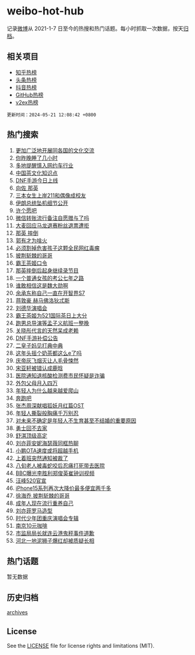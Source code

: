 # weibo-hot-hub

记录[微博](https://www.weibo.com)从 2021-1-7 日至今的热搜和热门话题。每小时抓取一次数据，按天[归档](archives)。

## 相关项目

- [知乎热榜](https://github.com/lonnyzhang423/zhihu-hot-hub)
- [头条热榜](https://github.com/lonnyzhang423/toutiao-hot-hub)
- [抖音热榜](https://github.com/lonnyzhang423/douyin-hot-hub)
- [GitHub热榜](https://github.com/lonnyzhang423/github-hot-hub)
- [v2ex热榜](https://github.com/lonnyzhang423/v2ex-hot-hub)


`更新时间：2024-05-21 12:08:42 +0800`

## 热门搜索

1. [更加广泛地开展同各国的文化交流](https://m.weibo.cn/search?containerid=100103type%3D1%26t%3D10%26q%3D%23%E6%9B%B4%E5%8A%A0%E5%B9%BF%E6%B3%9B%E5%9C%B0%E5%BC%80%E5%B1%95%E5%90%8C%E5%90%84%E5%9B%BD%E7%9A%84%E6%96%87%E5%8C%96%E4%BA%A4%E6%B5%81%23&stream_entry_id=51&isnewpage=1&extparam=seat%3D1%26dgr%3D0%26filter_type%3Drealtimehot%26stream_entry_id%3D51%26c_type%3D51%26pos%3D0%26cate%3D10103%26q%3D%2523%25E6%259B%25B4%25E5%258A%25A0%25E5%25B9%25BF%25E6%25B3%259B%25E5%259C%25B0%25E5%25BC%2580%25E5%25B1%2595%25E5%2590%258C%25E5%2590%2584%25E5%259B%25BD%25E7%259A%2584%25E6%2596%2587%25E5%258C%2596%25E4%25BA%25A4%25E6%25B5%2581%2523%26display_time%3D1716264521%26pre_seqid%3D171626452109502204213)
1. [你昨晚睡了几小时](https://m.weibo.cn/search?containerid=100103type%3D1%26t%3D10%26q%3D%23%E4%BD%A0%E6%98%A8%E6%99%9A%E7%9D%A1%E4%BA%86%E5%87%A0%E5%B0%8F%E6%97%B6%23&stream_entry_id=31&isnewpage=1&extparam=seat%3D1%26dgr%3D0%26realpos%3D1%26flag%3D2%26band_rank%3D1%26stream_entry_id%3D31%26filter_type%3Drealtimehot%26lcate%3D5001%26c_type%3D31%26cate%3D5001%26pos%3D0%26q%3D%2523%25E4%25BD%25A0%25E6%2598%25A8%25E6%2599%259A%25E7%259D%25A1%25E4%25BA%2586%25E5%2587%25A0%25E5%25B0%258F%25E6%2597%25B6%2523%26display_time%3D1716264521%26pre_seqid%3D171626452109502204213)
1. [多地提醒慎入网约车行业](https://m.weibo.cn/search?containerid=100103type%3D1%26t%3D10%26q%3D%23%E5%A4%9A%E5%9C%B0%E6%8F%90%E9%86%92%E6%85%8E%E5%85%A5%E7%BD%91%E7%BA%A6%E8%BD%A6%E8%A1%8C%E4%B8%9A%23&stream_entry_id=31&isnewpage=1&extparam=seat%3D1%26dgr%3D0%26realpos%3D2%26flag%3D1%26band_rank%3D2%26stream_entry_id%3D31%26filter_type%3Drealtimehot%26lcate%3D5001%26c_type%3D31%26cate%3D5001%26pos%3D1%26q%3D%2523%25E5%25A4%259A%25E5%259C%25B0%25E6%258F%2590%25E9%2586%2592%25E6%2585%258E%25E5%2585%25A5%25E7%25BD%2591%25E7%25BA%25A6%25E8%25BD%25A6%25E8%25A1%258C%25E4%25B8%259A%2523%26display_time%3D1716264521%26pre_seqid%3D171626452109502204213)
1. [中国茶文化知识点](https://m.weibo.cn/search?containerid=100103type%3D1%26t%3D10%26q%3D%23%E4%B8%AD%E5%9B%BD%E8%8C%B6%E6%96%87%E5%8C%96%E7%9F%A5%E8%AF%86%E7%82%B9%23&stream_entry_id=31&isnewpage=1&extparam=seat%3D1%26dgr%3D0%26realpos%3D3%26flag%3D1%26band_rank%3D3%26stream_entry_id%3D31%26filter_type%3Drealtimehot%26lcate%3D5001%26c_type%3D31%26cate%3D5001%26pos%3D2%26q%3D%2523%25E4%25B8%25AD%25E5%259B%25BD%25E8%258C%25B6%25E6%2596%2587%25E5%258C%2596%25E7%259F%25A5%25E8%25AF%2586%25E7%2582%25B9%2523%26display_time%3D1716264521%26pre_seqid%3D171626452109502204213)
1. [DNF手游今日上线](https://m.weibo.cn/search?containerid=100103type%3D1%26t%3D10%26q%3D%23DNF%E6%89%8B%E6%B8%B8%E4%BB%8A%E6%97%A5%E4%B8%8A%E7%BA%BF%23&stream_entry_id=31&isnewpage=1&extparam=seat%3D1%26dgr%3D0%26adid%3D237137%26band_rank%3D4%26stream_entry_id%3D31%26is_ad_pos%3D1%26filter_type%3Drealtimehot%26lcate%3D5001%26c_type%3D31%26topic_ad%3D1%26cate%3D5001%26pos%3D3%26q%3D%2523DNF%25E6%2589%258B%25E6%25B8%25B8%25E4%25BB%258A%25E6%2597%25A5%25E4%25B8%258A%25E7%25BA%25BF%2523%26display_time%3D1716264521%26pre_seqid%3D171626452109502204213)
1. [向佐 那英](https://m.weibo.cn/search?containerid=100103type%3D1%26t%3D10%26q%3D%E5%90%91%E4%BD%90+%E9%82%A3%E8%8B%B1&stream_entry_id=31&isnewpage=1&extparam=seat%3D1%26dgr%3D0%26realpos%3D4%26flag%3D1%26band_rank%3D4%26stream_entry_id%3D31%26filter_type%3Drealtimehot%26lcate%3D5001%26c_type%3D31%26cate%3D5001%26pos%3D4%26q%3D%25E5%2590%2591%25E4%25BD%2590%2520%25E9%2582%25A3%25E8%258B%25B1%26display_time%3D1716264521%26pre_seqid%3D171626452109502204213)
1. [三本女生上岸211和偶像成校友](https://m.weibo.cn/search?containerid=100103type%3D1%26t%3D10%26q%3D%23%E4%B8%89%E6%9C%AC%E5%A5%B3%E7%94%9F%E4%B8%8A%E5%B2%B8211%E5%92%8C%E5%81%B6%E5%83%8F%E6%88%90%E6%A0%A1%E5%8F%8B%23&stream_entry_id=31&isnewpage=1&extparam=seat%3D1%26dgr%3D0%26realpos%3D5%26flag%3D1%26band_rank%3D5%26stream_entry_id%3D31%26filter_type%3Drealtimehot%26lcate%3D5001%26c_type%3D31%26cate%3D5001%26pos%3D5%26q%3D%2523%25E4%25B8%2589%25E6%259C%25AC%25E5%25A5%25B3%25E7%2594%259F%25E4%25B8%258A%25E5%25B2%25B8211%25E5%2592%258C%25E5%2581%25B6%25E5%2583%258F%25E6%2588%2590%25E6%25A0%25A1%25E5%258F%258B%2523%26display_time%3D1716264521%26pre_seqid%3D171626452109502204213)
1. [伊朗总统坠机细节公开](https://m.weibo.cn/search?containerid=100103type%3D1%26t%3D10%26q%3D%23%E4%BC%8A%E6%9C%97%E6%80%BB%E7%BB%9F%E5%9D%A0%E6%9C%BA%E7%BB%86%E8%8A%82%E5%85%AC%E5%BC%80%23&stream_entry_id=31&isnewpage=1&extparam=seat%3D1%26dgr%3D0%26realpos%3D6%26flag%3D1%26band_rank%3D6%26stream_entry_id%3D31%26filter_type%3Drealtimehot%26lcate%3D5001%26c_type%3D31%26cate%3D5001%26pos%3D6%26q%3D%2523%25E4%25BC%258A%25E6%259C%2597%25E6%2580%25BB%25E7%25BB%259F%25E5%259D%25A0%25E6%259C%25BA%25E7%25BB%2586%25E8%258A%2582%25E5%2585%25AC%25E5%25BC%2580%2523%26display_time%3D1716264521%26pre_seqid%3D171626452109502204213)
1. [许个愿吧](https://m.weibo.cn/search?containerid=100103type%3D1%26t%3D10%26q%3D%23%E8%AE%B8%E4%B8%AA%E6%84%BF%E5%90%A7%23&stream_entry_id=31&isnewpage=1&extparam=seat%3D1%26dgr%3D0%26adid%3D236545%26band_rank%3D7%26stream_entry_id%3D31%26is_ad_pos%3D1%26filter_type%3Drealtimehot%26lcate%3D5001%26c_type%3D31%26cate%3D5001%26pos%3D7%26q%3D%2523%25E8%25AE%25B8%25E4%25B8%25AA%25E6%2584%25BF%25E5%2590%25A7%2523%26display_time%3D1716264521%26pre_seqid%3D171626452109502204213)
1. [微信转账流行备注自愿赠与了吗](https://m.weibo.cn/search?containerid=100103type%3D1%26t%3D10%26q%3D%23%E5%BE%AE%E4%BF%A1%E8%BD%AC%E8%B4%A6%E6%B5%81%E8%A1%8C%E5%A4%87%E6%B3%A8%E8%87%AA%E6%84%BF%E8%B5%A0%E4%B8%8E%E4%BA%86%E5%90%97%23&stream_entry_id=31&isnewpage=1&extparam=seat%3D1%26dgr%3D0%26realpos%3D7%26flag%3D0%26band_rank%3D7%26stream_entry_id%3D31%26filter_type%3Drealtimehot%26lcate%3D5001%26c_type%3D31%26cate%3D5001%26pos%3D8%26q%3D%2523%25E5%25BE%25AE%25E4%25BF%25A1%25E8%25BD%25AC%25E8%25B4%25A6%25E6%25B5%2581%25E8%25A1%258C%25E5%25A4%2587%25E6%25B3%25A8%25E8%2587%25AA%25E6%2584%25BF%25E8%25B5%25A0%25E4%25B8%258E%25E4%25BA%2586%25E5%2590%2597%2523%26display_time%3D1716264521%26pre_seqid%3D171626452109502204213)
1. [大麦回应马龙退赛粉丝退票遭拒](https://m.weibo.cn/search?containerid=100103type%3D1%26t%3D10%26q%3D%23%E5%A4%A7%E9%BA%A6%E5%9B%9E%E5%BA%94%E9%A9%AC%E9%BE%99%E9%80%80%E8%B5%9B%E7%B2%89%E4%B8%9D%E9%80%80%E7%A5%A8%E9%81%AD%E6%8B%92%23&stream_entry_id=31&isnewpage=1&extparam=seat%3D1%26dgr%3D0%26realpos%3D8%26flag%3D1%26band_rank%3D8%26stream_entry_id%3D31%26filter_type%3Drealtimehot%26lcate%3D5001%26c_type%3D31%26cate%3D5001%26pos%3D9%26q%3D%2523%25E5%25A4%25A7%25E9%25BA%25A6%25E5%259B%259E%25E5%25BA%2594%25E9%25A9%25AC%25E9%25BE%2599%25E9%2580%2580%25E8%25B5%259B%25E7%25B2%2589%25E4%25B8%259D%25E9%2580%2580%25E7%25A5%25A8%25E9%2581%25AD%25E6%258B%2592%2523%26display_time%3D1716264521%26pre_seqid%3D171626452109502204213)
1. [那英 摔倒](https://m.weibo.cn/search?containerid=100103type%3D1%26t%3D10%26q%3D%E9%82%A3%E8%8B%B1+%E6%91%94%E5%80%92&stream_entry_id=31&isnewpage=1&extparam=seat%3D1%26dgr%3D0%26realpos%3D9%26flag%3D2%26band_rank%3D9%26stream_entry_id%3D31%26filter_type%3Drealtimehot%26lcate%3D5001%26c_type%3D31%26cate%3D5001%26pos%3D10%26q%3D%25E9%2582%25A3%25E8%258B%25B1%2520%25E6%2591%2594%25E5%2580%2592%26display_time%3D1716264521%26pre_seqid%3D171626452109502204213)
1. [郭有才为啥火](https://m.weibo.cn/search?containerid=100103type%3D1%26t%3D10%26q%3D%E9%83%AD%E6%9C%89%E6%89%8D%E4%B8%BA%E5%95%A5%E7%81%AB&stream_entry_id=31&isnewpage=1&extparam=seat%3D1%26dgr%3D0%26realpos%3D10%26flag%3D0%26band_rank%3D10%26stream_entry_id%3D31%26filter_type%3Drealtimehot%26lcate%3D5001%26c_type%3D31%26cate%3D5001%26pos%3D11%26q%3D%25E9%2583%25AD%25E6%259C%2589%25E6%2589%258D%25E4%25B8%25BA%25E5%2595%25A5%25E7%2581%25AB%26display_time%3D1716264521%26pre_seqid%3D171626452109502204213)
1. [必须割掉危害孩子这颗全民网红毒瘤](https://m.weibo.cn/search?containerid=100103type%3D1%26t%3D10%26q%3D%23%E5%BF%85%E9%A1%BB%E5%89%B2%E6%8E%89%E5%8D%B1%E5%AE%B3%E5%AD%A9%E5%AD%90%E8%BF%99%E9%A2%97%E5%85%A8%E6%B0%91%E7%BD%91%E7%BA%A2%E6%AF%92%E7%98%A4%23&stream_entry_id=31&isnewpage=1&extparam=seat%3D1%26dgr%3D0%26realpos%3D11%26flag%3D2%26band_rank%3D11%26stream_entry_id%3D31%26filter_type%3Drealtimehot%26lcate%3D5001%26c_type%3D31%26cate%3D5001%26pos%3D12%26q%3D%2523%25E5%25BF%2585%25E9%25A1%25BB%25E5%2589%25B2%25E6%258E%2589%25E5%258D%25B1%25E5%25AE%25B3%25E5%25AD%25A9%25E5%25AD%2590%25E8%25BF%2599%25E9%25A2%2597%25E5%2585%25A8%25E6%25B0%2591%25E7%25BD%2591%25E7%25BA%25A2%25E6%25AF%2592%25E7%2598%25A4%2523%26display_time%3D1716264521%26pre_seqid%3D171626452109502204213)
1. [披荆斩棘的哥哥](https://m.weibo.cn/search?containerid=100103type%3D1%26t%3D10%26q%3D%E6%8A%AB%E8%8D%86%E6%96%A9%E6%A3%98%E7%9A%84%E5%93%A5%E5%93%A5&stream_entry_id=31&isnewpage=1&extparam=seat%3D1%26dgr%3D0%26realpos%3D12%26flag%3D0%26band_rank%3D12%26stream_entry_id%3D31%26filter_type%3Drealtimehot%26lcate%3D5001%26c_type%3D31%26cate%3D5001%26pos%3D13%26q%3D%25E6%258A%25AB%25E8%258D%2586%25E6%2596%25A9%25E6%25A3%2598%25E7%259A%2584%25E5%2593%25A5%25E5%2593%25A5%26display_time%3D1716264521%26pre_seqid%3D171626452109502204213)
1. [霸王茶姬口令](https://m.weibo.cn/search?containerid=100103type%3D1%26t%3D10%26q%3D%E9%9C%B8%E7%8E%8B%E8%8C%B6%E5%A7%AC%E5%8F%A3%E4%BB%A4&stream_entry_id=31&isnewpage=1&extparam=seat%3D1%26dgr%3D0%26realpos%3D13%26flag%3D1%26band_rank%3D13%26stream_entry_id%3D31%26filter_type%3Drealtimehot%26lcate%3D5001%26c_type%3D31%26cate%3D5001%26pos%3D14%26q%3D%25E9%259C%25B8%25E7%258E%258B%25E8%258C%25B6%25E5%25A7%25AC%25E5%258F%25A3%25E4%25BB%25A4%26display_time%3D1716264521%26pre_seqid%3D171626452109502204213)
1. [那英摔倒后起身继续录节目](https://m.weibo.cn/search?containerid=100103type%3D1%26t%3D10%26q%3D%23%E9%82%A3%E8%8B%B1%E6%91%94%E5%80%92%E5%90%8E%E8%B5%B7%E8%BA%AB%E7%BB%A7%E7%BB%AD%E5%BD%95%E8%8A%82%E7%9B%AE%23&stream_entry_id=31&isnewpage=1&extparam=seat%3D1%26dgr%3D0%26realpos%3D14%26flag%3D1%26band_rank%3D14%26stream_entry_id%3D31%26filter_type%3Drealtimehot%26lcate%3D5001%26c_type%3D31%26cate%3D5001%26pos%3D15%26q%3D%2523%25E9%2582%25A3%25E8%258B%25B1%25E6%2591%2594%25E5%2580%2592%25E5%2590%258E%25E8%25B5%25B7%25E8%25BA%25AB%25E7%25BB%25A7%25E7%25BB%25AD%25E5%25BD%2595%25E8%258A%2582%25E7%259B%25AE%2523%26display_time%3D1716264521%26pre_seqid%3D171626452109502204213)
1. [一个普通女孩的考公七年之路](https://m.weibo.cn/search?containerid=100103type%3D1%26t%3D10%26q%3D%23%E4%B8%80%E4%B8%AA%E6%99%AE%E9%80%9A%E5%A5%B3%E5%AD%A9%E7%9A%84%E8%80%83%E5%85%AC%E4%B8%83%E5%B9%B4%E4%B9%8B%E8%B7%AF%23&stream_entry_id=31&isnewpage=1&extparam=seat%3D1%26dgr%3D0%26realpos%3D15%26flag%3D0%26band_rank%3D15%26stream_entry_id%3D31%26filter_type%3Drealtimehot%26lcate%3D5001%26c_type%3D31%26cate%3D5001%26pos%3D16%26q%3D%2523%25E4%25B8%2580%25E4%25B8%25AA%25E6%2599%25AE%25E9%2580%259A%25E5%25A5%25B3%25E5%25AD%25A9%25E7%259A%2584%25E8%2580%2583%25E5%2585%25AC%25E4%25B8%2583%25E5%25B9%25B4%25E4%25B9%258B%25E8%25B7%25AF%2523%26display_time%3D1716264521%26pre_seqid%3D171626452109502204213)
1. [谁敢相信这是魏大勋啊](https://m.weibo.cn/search?containerid=100103type%3D1%26t%3D10%26q%3D%23%E8%B0%81%E6%95%A2%E7%9B%B8%E4%BF%A1%E8%BF%99%E6%98%AF%E9%AD%8F%E5%A4%A7%E5%8B%8B%E5%95%8A%23&stream_entry_id=31&isnewpage=1&extparam=seat%3D1%26dgr%3D0%26realpos%3D16%26flag%3D0%26band_rank%3D16%26stream_entry_id%3D31%26filter_type%3Drealtimehot%26lcate%3D5001%26c_type%3D31%26cate%3D5001%26pos%3D17%26q%3D%2523%25E8%25B0%2581%25E6%2595%25A2%25E7%259B%25B8%25E4%25BF%25A1%25E8%25BF%2599%25E6%2598%25AF%25E9%25AD%258F%25E5%25A4%25A7%25E5%258B%258B%25E5%2595%258A%2523%26display_time%3D1716264521%26pre_seqid%3D171626452109502204213)
1. [余承东称自己一直在开智界S7](https://m.weibo.cn/search?containerid=100103type%3D1%26t%3D10%26q%3D%23%E4%BD%99%E6%89%BF%E4%B8%9C%E7%A7%B0%E8%87%AA%E5%B7%B1%E4%B8%80%E7%9B%B4%E5%9C%A8%E5%BC%80%E6%99%BA%E7%95%8CS7%23&stream_entry_id=31&isnewpage=1&extparam=seat%3D1%26dgr%3D0%26realpos%3D17%26adid%3D237237%26flag%3D0%26band_rank%3D17%26stream_entry_id%3D31%26filter_type%3Drealtimehot%26lcate%3D5001%26c_type%3D31%26cate%3D5001%26pos%3D18%26q%3D%2523%25E4%25BD%2599%25E6%2589%25BF%25E4%25B8%259C%25E7%25A7%25B0%25E8%2587%25AA%25E5%25B7%25B1%25E4%25B8%2580%25E7%259B%25B4%25E5%259C%25A8%25E5%25BC%2580%25E6%2599%25BA%25E7%2595%258CS7%2523%26display_time%3D1716264521%26pre_seqid%3D171626452109502204213)
1. [蒋敦豪 赫马佛洛狄忒斯](https://m.weibo.cn/search?containerid=100103type%3D1%26t%3D10%26q%3D%E8%92%8B%E6%95%A6%E8%B1%AA+%E8%B5%AB%E9%A9%AC%E4%BD%9B%E6%B4%9B%E7%8B%84%E5%BF%92%E6%96%AF&stream_entry_id=31&isnewpage=1&extparam=seat%3D1%26dgr%3D0%26realpos%3D18%26flag%3D1%26band_rank%3D18%26stream_entry_id%3D31%26filter_type%3Drealtimehot%26lcate%3D5001%26c_type%3D31%26cate%3D5001%26pos%3D19%26q%3D%25E8%2592%258B%25E6%2595%25A6%25E8%25B1%25AA%2520%25E8%25B5%25AB%25E9%25A9%25AC%25E4%25BD%259B%25E6%25B4%259B%25E7%258B%2584%25E5%25BF%2592%25E6%2596%25AF%26display_time%3D1716264521%26pre_seqid%3D171626452109502204213)
1. [刘德华演唱会](https://m.weibo.cn/search?containerid=100103type%3D1%26t%3D10%26q%3D%E5%88%98%E5%BE%B7%E5%8D%8E%E6%BC%94%E5%94%B1%E4%BC%9A&stream_entry_id=31&isnewpage=1&extparam=seat%3D1%26dgr%3D0%26realpos%3D19%26flag%3D1%26band_rank%3D19%26stream_entry_id%3D31%26filter_type%3Drealtimehot%26lcate%3D5001%26c_type%3D31%26cate%3D5001%26pos%3D20%26q%3D%25E5%2588%2598%25E5%25BE%25B7%25E5%258D%258E%25E6%25BC%2594%25E5%2594%25B1%25E4%25BC%259A%26display_time%3D1716264521%26pre_seqid%3D171626452109502204213)
1. [霸王茶姬为521国际茶日上大分](https://m.weibo.cn/search?containerid=100103type%3D1%26t%3D10%26q%3D%23%E9%9C%B8%E7%8E%8B%E8%8C%B6%E5%A7%AC%E4%B8%BA521%E5%9B%BD%E9%99%85%E8%8C%B6%E6%97%A5%E4%B8%8A%E5%A4%A7%E5%88%86%23&stream_entry_id=31&isnewpage=1&extparam=seat%3D1%26dgr%3D0%26realpos%3D20%26adid%3D237234%26flag%3D0%26band_rank%3D20%26stream_entry_id%3D31%26filter_type%3Drealtimehot%26lcate%3D5001%26c_type%3D31%26cate%3D5001%26pos%3D21%26q%3D%2523%25E9%259C%25B8%25E7%258E%258B%25E8%258C%25B6%25E5%25A7%25AC%25E4%25B8%25BA521%25E5%259B%25BD%25E9%2599%2585%25E8%258C%25B6%25E6%2597%25A5%25E4%25B8%258A%25E5%25A4%25A7%25E5%2588%2586%2523%26display_time%3D1716264521%26pre_seqid%3D171626452109502204213)
1. [跑男总导演等孟子义航班一整晚](https://m.weibo.cn/search?containerid=100103type%3D1%26t%3D10%26q%3D%23%E8%B7%91%E7%94%B7%E6%80%BB%E5%AF%BC%E6%BC%94%E7%AD%89%E5%AD%9F%E5%AD%90%E4%B9%89%E8%88%AA%E7%8F%AD%E4%B8%80%E6%95%B4%E6%99%9A%23&stream_entry_id=31&isnewpage=1&extparam=seat%3D1%26dgr%3D0%26realpos%3D21%26flag%3D0%26band_rank%3D21%26stream_entry_id%3D31%26filter_type%3Drealtimehot%26lcate%3D5001%26c_type%3D31%26cate%3D5001%26pos%3D22%26q%3D%2523%25E8%25B7%2591%25E7%2594%25B7%25E6%2580%25BB%25E5%25AF%25BC%25E6%25BC%2594%25E7%25AD%2589%25E5%25AD%259F%25E5%25AD%2590%25E4%25B9%2589%25E8%2588%25AA%25E7%258F%25AD%25E4%25B8%2580%25E6%2595%25B4%25E6%2599%259A%2523%26display_time%3D1716264521%26pre_seqid%3D171626452109502204213)
1. [关晓彤代言的天然呆成老赖](https://m.weibo.cn/search?containerid=100103type%3D1%26t%3D10%26q%3D%23%E5%85%B3%E6%99%93%E5%BD%A4%E4%BB%A3%E8%A8%80%E7%9A%84%E5%A4%A9%E7%84%B6%E5%91%86%E6%88%90%E8%80%81%E8%B5%96%23&stream_entry_id=31&isnewpage=1&extparam=seat%3D1%26dgr%3D0%26realpos%3D22%26flag%3D0%26band_rank%3D22%26stream_entry_id%3D31%26filter_type%3Drealtimehot%26lcate%3D5001%26c_type%3D31%26cate%3D5001%26pos%3D23%26q%3D%2523%25E5%2585%25B3%25E6%2599%2593%25E5%25BD%25A4%25E4%25BB%25A3%25E8%25A8%2580%25E7%259A%2584%25E5%25A4%25A9%25E7%2584%25B6%25E5%2591%2586%25E6%2588%2590%25E8%2580%2581%25E8%25B5%2596%2523%26display_time%3D1716264521%26pre_seqid%3D171626452109502204213)
1. [DNF手游补偿公告](https://m.weibo.cn/search?containerid=100103type%3D1%26t%3D10%26q%3D%23DNF%E6%89%8B%E6%B8%B8%E8%A1%A5%E5%81%BF%E5%85%AC%E5%91%8A%23&stream_entry_id=31&isnewpage=1&extparam=seat%3D1%26dgr%3D0%26realpos%3D23%26flag%3D0%26band_rank%3D23%26stream_entry_id%3D31%26filter_type%3Drealtimehot%26lcate%3D5001%26c_type%3D31%26cate%3D5001%26pos%3D24%26q%3D%2523DNF%25E6%2589%258B%25E6%25B8%25B8%25E8%25A1%25A5%25E5%2581%25BF%25E5%2585%25AC%25E5%2591%258A%2523%26display_time%3D1716264521%26pre_seqid%3D171626452109502204213)
1. [二皇子妈见打典中典](https://m.weibo.cn/search?containerid=100103type%3D1%26t%3D10%26q%3D%23%E4%BA%8C%E7%9A%87%E5%AD%90%E5%A6%88%E8%A7%81%E6%89%93%E5%85%B8%E4%B8%AD%E5%85%B8%23&stream_entry_id=31&isnewpage=1&extparam=seat%3D1%26dgr%3D0%26realpos%3D24%26flag%3D1%26band_rank%3D24%26stream_entry_id%3D31%26filter_type%3Drealtimehot%26lcate%3D5001%26c_type%3D31%26cate%3D5001%26pos%3D25%26q%3D%2523%25E4%25BA%258C%25E7%259A%2587%25E5%25AD%2590%25E5%25A6%2588%25E8%25A7%2581%25E6%2589%2593%25E5%2585%25B8%25E4%25B8%25AD%25E5%2585%25B8%2523%26display_time%3D1716264521%26pre_seqid%3D171626452109502204213)
1. [这年头摇个奶茶都这么e了吗](https://m.weibo.cn/search?containerid=100103type%3D1%26t%3D10%26q%3D%23%E8%BF%99%E5%B9%B4%E5%A4%B4%E6%91%87%E4%B8%AA%E5%A5%B6%E8%8C%B6%E9%83%BD%E8%BF%99%E4%B9%88e%E4%BA%86%E5%90%97%23&stream_entry_id=31&isnewpage=1&extparam=seat%3D1%26dgr%3D0%26realpos%3D25%26flag%3D1%26band_rank%3D25%26stream_entry_id%3D31%26filter_type%3Drealtimehot%26lcate%3D5001%26c_type%3D31%26cate%3D5001%26pos%3D26%26q%3D%2523%25E8%25BF%2599%25E5%25B9%25B4%25E5%25A4%25B4%25E6%2591%2587%25E4%25B8%25AA%25E5%25A5%25B6%25E8%258C%25B6%25E9%2583%25BD%25E8%25BF%2599%25E4%25B9%2588e%25E4%25BA%2586%25E5%2590%2597%2523%26display_time%3D1716264521%26pre_seqid%3D171626452109502204213)
1. [庆帝灰飞烟灭让人毛骨悚然](https://m.weibo.cn/search?containerid=100103type%3D1%26t%3D10%26q%3D%23%E5%BA%86%E5%B8%9D%E7%81%B0%E9%A3%9E%E7%83%9F%E7%81%AD%E8%AE%A9%E4%BA%BA%E6%AF%9B%E9%AA%A8%E6%82%9A%E7%84%B6%23&stream_entry_id=31&isnewpage=1&extparam=seat%3D1%26dgr%3D0%26realpos%3D26%26flag%3D0%26band_rank%3D26%26stream_entry_id%3D31%26filter_type%3Drealtimehot%26lcate%3D5001%26c_type%3D31%26cate%3D5001%26pos%3D27%26q%3D%2523%25E5%25BA%2586%25E5%25B8%259D%25E7%2581%25B0%25E9%25A3%259E%25E7%2583%259F%25E7%2581%25AD%25E8%25AE%25A9%25E4%25BA%25BA%25E6%25AF%259B%25E9%25AA%25A8%25E6%2582%259A%25E7%2584%25B6%2523%26display_time%3D1716264521%26pre_seqid%3D171626452109502204213)
1. [宋亚轩被错认成鹿晗](https://m.weibo.cn/search?containerid=100103type%3D1%26t%3D10%26q%3D%23%E5%AE%8B%E4%BA%9A%E8%BD%A9%E8%A2%AB%E9%94%99%E8%AE%A4%E6%88%90%E9%B9%BF%E6%99%97%23&stream_entry_id=31&isnewpage=1&extparam=seat%3D1%26dgr%3D0%26realpos%3D27%26flag%3D1%26band_rank%3D27%26stream_entry_id%3D31%26filter_type%3Drealtimehot%26lcate%3D5001%26c_type%3D31%26cate%3D5001%26pos%3D28%26q%3D%2523%25E5%25AE%258B%25E4%25BA%259A%25E8%25BD%25A9%25E8%25A2%25AB%25E9%2594%2599%25E8%25AE%25A4%25E6%2588%2590%25E9%25B9%25BF%25E6%2599%2597%2523%26display_time%3D1716264521%26pre_seqid%3D171626452109502204213)
1. [医院通知退核酸检测费市民怀疑是诈骗](https://m.weibo.cn/search?containerid=100103type%3D1%26t%3D10%26q%3D%23%E5%8C%BB%E9%99%A2%E9%80%9A%E7%9F%A5%E9%80%80%E6%A0%B8%E9%85%B8%E6%A3%80%E6%B5%8B%E8%B4%B9%E5%B8%82%E6%B0%91%E6%80%80%E7%96%91%E6%98%AF%E8%AF%88%E9%AA%97%23&stream_entry_id=31&isnewpage=1&extparam=seat%3D1%26dgr%3D0%26realpos%3D28%26flag%3D0%26band_rank%3D28%26stream_entry_id%3D31%26filter_type%3Drealtimehot%26lcate%3D5001%26c_type%3D31%26cate%3D5001%26pos%3D29%26q%3D%2523%25E5%258C%25BB%25E9%2599%25A2%25E9%2580%259A%25E7%259F%25A5%25E9%2580%2580%25E6%25A0%25B8%25E9%2585%25B8%25E6%25A3%2580%25E6%25B5%258B%25E8%25B4%25B9%25E5%25B8%2582%25E6%25B0%2591%25E6%2580%2580%25E7%2596%2591%25E6%2598%25AF%25E8%25AF%2588%25E9%25AA%2597%2523%26display_time%3D1716264521%26pre_seqid%3D171626452109502204213)
1. [外包父母月入四万](https://m.weibo.cn/search?containerid=100103type%3D1%26t%3D10%26q%3D%23%E5%A4%96%E5%8C%85%E7%88%B6%E6%AF%8D%E6%9C%88%E5%85%A5%E5%9B%9B%E4%B8%87%23&stream_entry_id=31&isnewpage=1&extparam=seat%3D1%26dgr%3D0%26realpos%3D29%26flag%3D0%26band_rank%3D29%26stream_entry_id%3D31%26filter_type%3Drealtimehot%26lcate%3D5001%26c_type%3D31%26cate%3D5001%26pos%3D30%26q%3D%2523%25E5%25A4%2596%25E5%258C%2585%25E7%2588%25B6%25E6%25AF%258D%25E6%259C%2588%25E5%2585%25A5%25E5%259B%259B%25E4%25B8%2587%2523%26display_time%3D1716264521%26pre_seqid%3D171626452109502204213)
1. [年轻人为什么越来越爱爬山](https://m.weibo.cn/search?containerid=100103type%3D1%26t%3D10%26q%3D%23%E5%B9%B4%E8%BD%BB%E4%BA%BA%E4%B8%BA%E4%BB%80%E4%B9%88%E8%B6%8A%E6%9D%A5%E8%B6%8A%E7%88%B1%E7%88%AC%E5%B1%B1%23&stream_entry_id=31&isnewpage=1&extparam=seat%3D1%26dgr%3D0%26realpos%3D30%26flag%3D0%26band_rank%3D30%26stream_entry_id%3D31%26filter_type%3Drealtimehot%26lcate%3D5001%26c_type%3D31%26cate%3D5001%26pos%3D31%26q%3D%2523%25E5%25B9%25B4%25E8%25BD%25BB%25E4%25BA%25BA%25E4%25B8%25BA%25E4%25BB%2580%25E4%25B9%2588%25E8%25B6%258A%25E6%259D%25A5%25E8%25B6%258A%25E7%2588%25B1%25E7%2588%25AC%25E5%25B1%25B1%2523%26display_time%3D1716264521%26pre_seqid%3D171626452109502204213)
1. [奔跑吧](https://m.weibo.cn/search?containerid=100103type%3D1%26t%3D10%26q%3D%E5%A5%94%E8%B7%91%E5%90%A7&stream_entry_id=31&isnewpage=1&extparam=seat%3D1%26dgr%3D0%26realpos%3D31%26flag%3D1%26band_rank%3D31%26stream_entry_id%3D31%26filter_type%3Drealtimehot%26lcate%3D5001%26c_type%3D31%26cate%3D5001%26pos%3D32%26q%3D%25E5%25A5%2594%25E8%25B7%2591%25E5%2590%25A7%26display_time%3D1716264521%26pre_seqid%3D171626452109502204213)
1. [张杰周深献唱狐妖月红篇OST](https://m.weibo.cn/search?containerid=100103type%3D1%26t%3D10%26q%3D%23%E5%BC%A0%E6%9D%B0%E5%91%A8%E6%B7%B1%E7%8C%AE%E5%94%B1%E7%8B%90%E5%A6%96%E6%9C%88%E7%BA%A2%E7%AF%87OST%23&stream_entry_id=31&isnewpage=1&extparam=seat%3D1%26dgr%3D0%26realpos%3D32%26flag%3D1%26band_rank%3D32%26stream_entry_id%3D31%26filter_type%3Drealtimehot%26lcate%3D5001%26c_type%3D31%26cate%3D5001%26pos%3D33%26q%3D%2523%25E5%25BC%25A0%25E6%259D%25B0%25E5%2591%25A8%25E6%25B7%25B1%25E7%258C%25AE%25E5%2594%25B1%25E7%258B%2590%25E5%25A6%2596%25E6%259C%2588%25E7%25BA%25A2%25E7%25AF%2587OST%2523%26display_time%3D1716264521%26pre_seqid%3D171626452109502204213)
1. [年轻人撕裂般胸痛千万别忍](https://m.weibo.cn/search?containerid=100103type%3D1%26t%3D10%26q%3D%23%E5%B9%B4%E8%BD%BB%E4%BA%BA%E6%92%95%E8%A3%82%E8%88%AC%E8%83%B8%E7%97%9B%E5%8D%83%E4%B8%87%E5%88%AB%E5%BF%8D%23&stream_entry_id=31&isnewpage=1&extparam=seat%3D1%26dgr%3D0%26realpos%3D33%26flag%3D0%26band_rank%3D33%26stream_entry_id%3D31%26filter_type%3Drealtimehot%26lcate%3D5001%26c_type%3D31%26cate%3D5001%26pos%3D34%26q%3D%2523%25E5%25B9%25B4%25E8%25BD%25BB%25E4%25BA%25BA%25E6%2592%2595%25E8%25A3%2582%25E8%2588%25AC%25E8%2583%25B8%25E7%2597%259B%25E5%258D%2583%25E4%25B8%2587%25E5%2588%25AB%25E5%25BF%258D%2523%26display_time%3D1716264521%26pre_seqid%3D171626452109502204213)
1. [对未来不确定是年轻人不生育甚至不结婚的重要原因](https://m.weibo.cn/search?containerid=100103type%3D1%26t%3D10%26q%3D%23%E5%AF%B9%E6%9C%AA%E6%9D%A5%E4%B8%8D%E7%A1%AE%E5%AE%9A%E6%98%AF%E5%B9%B4%E8%BD%BB%E4%BA%BA%E4%B8%8D%E7%94%9F%E8%82%B2%E7%94%9A%E8%87%B3%E4%B8%8D%E7%BB%93%E5%A9%9A%E7%9A%84%E9%87%8D%E8%A6%81%E5%8E%9F%E5%9B%A0%23&stream_entry_id=31&isnewpage=1&extparam=seat%3D1%26dgr%3D0%26realpos%3D34%26flag%3D0%26band_rank%3D34%26stream_entry_id%3D31%26filter_type%3Drealtimehot%26lcate%3D5001%26c_type%3D31%26cate%3D5001%26pos%3D35%26q%3D%2523%25E5%25AF%25B9%25E6%259C%25AA%25E6%259D%25A5%25E4%25B8%258D%25E7%25A1%25AE%25E5%25AE%259A%25E6%2598%25AF%25E5%25B9%25B4%25E8%25BD%25BB%25E4%25BA%25BA%25E4%25B8%258D%25E7%2594%259F%25E8%2582%25B2%25E7%2594%259A%25E8%2587%25B3%25E4%25B8%258D%25E7%25BB%2593%25E5%25A9%259A%25E7%259A%2584%25E9%2587%258D%25E8%25A6%2581%25E5%258E%259F%25E5%259B%25A0%2523%26display_time%3D1716264521%26pre_seqid%3D171626452109502204213)
1. [勇士回不去家](https://m.weibo.cn/search?containerid=100103type%3D1%26t%3D10%26q%3D%E5%8B%87%E5%A3%AB%E5%9B%9E%E4%B8%8D%E5%8E%BB%E5%AE%B6&stream_entry_id=31&isnewpage=1&extparam=seat%3D1%26dgr%3D0%26realpos%3D35%26flag%3D1%26band_rank%3D35%26stream_entry_id%3D31%26filter_type%3Drealtimehot%26lcate%3D5001%26c_type%3D31%26cate%3D5001%26pos%3D36%26q%3D%25E5%258B%2587%25E5%25A3%25AB%25E5%259B%259E%25E4%25B8%258D%25E5%258E%25BB%25E5%25AE%25B6%26display_time%3D1716264521%26pre_seqid%3D171626452109502204213)
1. [舒淇顶级高定](https://m.weibo.cn/search?containerid=100103type%3D1%26t%3D10%26q%3D%23%E8%88%92%E6%B7%87%E9%A1%B6%E7%BA%A7%E9%AB%98%E5%AE%9A%23&stream_entry_id=31&isnewpage=1&extparam=seat%3D1%26dgr%3D0%26realpos%3D36%26flag%3D0%26band_rank%3D36%26stream_entry_id%3D31%26filter_type%3Drealtimehot%26lcate%3D5001%26c_type%3D31%26cate%3D5001%26pos%3D37%26q%3D%2523%25E8%2588%2592%25E6%25B7%2587%25E9%25A1%25B6%25E7%25BA%25A7%25E9%25AB%2598%25E5%25AE%259A%2523%26display_time%3D1716264521%26pre_seqid%3D171626452109502204213)
1. [刘亦菲安妮海瑟薇同框热聊](https://m.weibo.cn/search?containerid=100103type%3D1%26t%3D10%26q%3D%23%E5%88%98%E4%BA%A6%E8%8F%B2%E5%AE%89%E5%A6%AE%E6%B5%B7%E7%91%9F%E8%96%87%E5%90%8C%E6%A1%86%E7%83%AD%E8%81%8A%23&stream_entry_id=31&isnewpage=1&extparam=seat%3D1%26dgr%3D0%26realpos%3D37%26flag%3D0%26band_rank%3D37%26stream_entry_id%3D31%26filter_type%3Drealtimehot%26lcate%3D5001%26c_type%3D31%26cate%3D5001%26pos%3D38%26q%3D%2523%25E5%2588%2598%25E4%25BA%25A6%25E8%258F%25B2%25E5%25AE%2589%25E5%25A6%25AE%25E6%25B5%25B7%25E7%2591%259F%25E8%2596%2587%25E5%2590%258C%25E6%25A1%2586%25E7%2583%25AD%25E8%2581%258A%2523%26display_time%3D1716264521%26pre_seqid%3D171626452109502204213)
1. [小鹏OTA速度或将超越手机](https://m.weibo.cn/search?containerid=100103type%3D1%26t%3D10%26q%3D%23%E5%B0%8F%E9%B9%8FOTA%E9%80%9F%E5%BA%A6%E6%88%96%E5%B0%86%E8%B6%85%E8%B6%8A%E6%89%8B%E6%9C%BA%23&stream_entry_id=31&isnewpage=1&extparam=seat%3D1%26dgr%3D0%26realpos%3D38%26adid%3D237389%26flag%3D0%26band_rank%3D38%26stream_entry_id%3D31%26filter_type%3Drealtimehot%26lcate%3D5001%26c_type%3D31%26cate%3D5001%26pos%3D39%26q%3D%2523%25E5%25B0%258F%25E9%25B9%258FOTA%25E9%2580%259F%25E5%25BA%25A6%25E6%2588%2596%25E5%25B0%2586%25E8%25B6%2585%25E8%25B6%258A%25E6%2589%258B%25E6%259C%25BA%2523%26display_time%3D1716264521%26pre_seqid%3D171626452109502204213)
1. [上着班突然通知被裁了](https://m.weibo.cn/search?containerid=100103type%3D1%26t%3D10%26q%3D%23%E4%B8%8A%E7%9D%80%E7%8F%AD%E7%AA%81%E7%84%B6%E9%80%9A%E7%9F%A5%E8%A2%AB%E8%A3%81%E4%BA%86%23&stream_entry_id=31&isnewpage=1&extparam=seat%3D1%26dgr%3D0%26realpos%3D39%26flag%3D0%26band_rank%3D39%26stream_entry_id%3D31%26filter_type%3Drealtimehot%26lcate%3D5001%26c_type%3D31%26cate%3D5001%26pos%3D40%26q%3D%2523%25E4%25B8%258A%25E7%259D%2580%25E7%258F%25AD%25E7%25AA%2581%25E7%2584%25B6%25E9%2580%259A%25E7%259F%25A5%25E8%25A2%25AB%25E8%25A3%2581%25E4%25BA%2586%2523%26display_time%3D1716264521%26pre_seqid%3D171626452109502204213)
1. [八旬老人被毒蛇咬后忍痛打死带去医院](https://m.weibo.cn/search?containerid=100103type%3D1%26t%3D10%26q%3D%23%E5%85%AB%E6%97%AC%E8%80%81%E4%BA%BA%E8%A2%AB%E6%AF%92%E8%9B%87%E5%92%AC%E5%90%8E%E5%BF%8D%E7%97%9B%E6%89%93%E6%AD%BB%E5%B8%A6%E5%8E%BB%E5%8C%BB%E9%99%A2%23&stream_entry_id=31&isnewpage=1&extparam=seat%3D1%26dgr%3D0%26realpos%3D40%26flag%3D0%26band_rank%3D40%26stream_entry_id%3D31%26filter_type%3Drealtimehot%26lcate%3D5001%26c_type%3D31%26cate%3D5001%26pos%3D41%26q%3D%2523%25E5%2585%25AB%25E6%2597%25AC%25E8%2580%2581%25E4%25BA%25BA%25E8%25A2%25AB%25E6%25AF%2592%25E8%259B%2587%25E5%2592%25AC%25E5%2590%258E%25E5%25BF%258D%25E7%2597%259B%25E6%2589%2593%25E6%25AD%25BB%25E5%25B8%25A6%25E5%258E%25BB%25E5%258C%25BB%25E9%2599%25A2%2523%26display_time%3D1716264521%26pre_seqid%3D171626452109502204213)
1. [BBC曝光李胜利郑俊英崔钟训视频](https://m.weibo.cn/search?containerid=100103type%3D1%26t%3D10%26q%3D%23BBC%E6%9B%9D%E5%85%89%E6%9D%8E%E8%83%9C%E5%88%A9%E9%83%91%E4%BF%8A%E8%8B%B1%E5%B4%94%E9%92%9F%E8%AE%AD%E8%A7%86%E9%A2%91%23&stream_entry_id=31&isnewpage=1&extparam=seat%3D1%26dgr%3D0%26realpos%3D41%26flag%3D0%26band_rank%3D41%26stream_entry_id%3D31%26filter_type%3Drealtimehot%26lcate%3D5001%26c_type%3D31%26cate%3D5001%26pos%3D42%26q%3D%2523BBC%25E6%259B%259D%25E5%2585%2589%25E6%259D%258E%25E8%2583%259C%25E5%2588%25A9%25E9%2583%2591%25E4%25BF%258A%25E8%258B%25B1%25E5%25B4%2594%25E9%2592%259F%25E8%25AE%25AD%25E8%25A7%2586%25E9%25A2%2591%2523%26display_time%3D1716264521%26pre_seqid%3D171626452109502204213)
1. [汪峰520官宣](https://m.weibo.cn/search?containerid=100103type%3D1%26t%3D10%26q%3D%23%E6%B1%AA%E5%B3%B0520%E5%AE%98%E5%AE%A3%23&stream_entry_id=31&isnewpage=1&extparam=seat%3D1%26dgr%3D0%26realpos%3D42%26flag%3D0%26band_rank%3D42%26stream_entry_id%3D31%26filter_type%3Drealtimehot%26lcate%3D5001%26c_type%3D31%26cate%3D5001%26pos%3D43%26q%3D%2523%25E6%25B1%25AA%25E5%25B3%25B0520%25E5%25AE%2598%25E5%25AE%25A3%2523%26display_time%3D1716264521%26pre_seqid%3D171626452109502204213)
1. [iPhone15系列再次大降价最多便宜两千多](https://m.weibo.cn/search?containerid=100103type%3D1%26t%3D10%26q%3D%23iPhone15%E7%B3%BB%E5%88%97%E5%86%8D%E6%AC%A1%E5%A4%A7%E9%99%8D%E4%BB%B7%E6%9C%80%E5%A4%9A%E4%BE%BF%E5%AE%9C%E4%B8%A4%E5%8D%83%E5%A4%9A%23&stream_entry_id=31&isnewpage=1&extparam=seat%3D1%26dgr%3D0%26realpos%3D43%26flag%3D0%26band_rank%3D43%26stream_entry_id%3D31%26filter_type%3Drealtimehot%26lcate%3D5001%26c_type%3D31%26cate%3D5001%26pos%3D44%26q%3D%2523iPhone15%25E7%25B3%25BB%25E5%2588%2597%25E5%2586%258D%25E6%25AC%25A1%25E5%25A4%25A7%25E9%2599%258D%25E4%25BB%25B7%25E6%259C%2580%25E5%25A4%259A%25E4%25BE%25BF%25E5%25AE%259C%25E4%25B8%25A4%25E5%258D%2583%25E5%25A4%259A%2523%26display_time%3D1716264521%26pre_seqid%3D171626452109502204213)
1. [徐海乔 披荆斩棘的哥哥](https://m.weibo.cn/search?containerid=100103type%3D1%26t%3D10%26q%3D%E5%BE%90%E6%B5%B7%E4%B9%94+%E6%8A%AB%E8%8D%86%E6%96%A9%E6%A3%98%E7%9A%84%E5%93%A5%E5%93%A5&stream_entry_id=31&isnewpage=1&extparam=seat%3D1%26dgr%3D0%26realpos%3D44%26flag%3D0%26band_rank%3D44%26stream_entry_id%3D31%26filter_type%3Drealtimehot%26lcate%3D5001%26c_type%3D31%26cate%3D5001%26pos%3D45%26q%3D%25E5%25BE%2590%25E6%25B5%25B7%25E4%25B9%2594%2520%25E6%258A%25AB%25E8%258D%2586%25E6%2596%25A9%25E6%25A3%2598%25E7%259A%2584%25E5%2593%25A5%25E5%2593%25A5%26display_time%3D1716264521%26pre_seqid%3D171626452109502204213)
1. [成年人现在流行重养自己](https://m.weibo.cn/search?containerid=100103type%3D1%26t%3D10%26q%3D%23%E6%88%90%E5%B9%B4%E4%BA%BA%E7%8E%B0%E5%9C%A8%E6%B5%81%E8%A1%8C%E9%87%8D%E5%85%BB%E8%87%AA%E5%B7%B1%23&stream_entry_id=31&isnewpage=1&extparam=seat%3D1%26dgr%3D0%26realpos%3D45%26adid%3D237295%26flag%3D0%26band_rank%3D45%26stream_entry_id%3D31%26filter_type%3Drealtimehot%26lcate%3D5001%26c_type%3D31%26cate%3D5001%26pos%3D46%26q%3D%2523%25E6%2588%2590%25E5%25B9%25B4%25E4%25BA%25BA%25E7%258E%25B0%25E5%259C%25A8%25E6%25B5%2581%25E8%25A1%258C%25E9%2587%258D%25E5%2585%25BB%25E8%2587%25AA%25E5%25B7%25B1%2523%26display_time%3D1716264521%26pre_seqid%3D171626452109502204213)
1. [刘亦菲罗马造型](https://m.weibo.cn/search?containerid=100103type%3D1%26t%3D10%26q%3D%23%E5%88%98%E4%BA%A6%E8%8F%B2%E7%BD%97%E9%A9%AC%E9%80%A0%E5%9E%8B%23&stream_entry_id=31&isnewpage=1&extparam=seat%3D1%26dgr%3D0%26realpos%3D46%26flag%3D0%26band_rank%3D46%26stream_entry_id%3D31%26filter_type%3Drealtimehot%26lcate%3D5001%26c_type%3D31%26cate%3D5001%26pos%3D47%26q%3D%2523%25E5%2588%2598%25E4%25BA%25A6%25E8%258F%25B2%25E7%25BD%2597%25E9%25A9%25AC%25E9%2580%25A0%25E5%259E%258B%2523%26display_time%3D1716264521%26pre_seqid%3D171626452109502204213)
1. [时代少年团重庆演唱会专辑](https://m.weibo.cn/search?containerid=100103type%3D1%26t%3D10%26q%3D%23%E6%97%B6%E4%BB%A3%E5%B0%91%E5%B9%B4%E5%9B%A2%E9%87%8D%E5%BA%86%E6%BC%94%E5%94%B1%E4%BC%9A%E4%B8%93%E8%BE%91%23&stream_entry_id=31&isnewpage=1&extparam=seat%3D1%26dgr%3D0%26realpos%3D47%26flag%3D1%26band_rank%3D47%26stream_entry_id%3D31%26filter_type%3Drealtimehot%26lcate%3D5001%26c_type%3D31%26cate%3D5001%26pos%3D48%26q%3D%2523%25E6%2597%25B6%25E4%25BB%25A3%25E5%25B0%2591%25E5%25B9%25B4%25E5%259B%25A2%25E9%2587%258D%25E5%25BA%2586%25E6%25BC%2594%25E5%2594%25B1%25E4%25BC%259A%25E4%25B8%2593%25E8%25BE%2591%2523%26display_time%3D1716264521%26pre_seqid%3D171626452109502204213)
1. [南京10元咖啡](https://m.weibo.cn/search?containerid=100103type%3D1%26t%3D10%26q%3D%E5%8D%97%E4%BA%AC10%E5%85%83%E5%92%96%E5%95%A1&stream_entry_id=31&isnewpage=1&extparam=seat%3D1%26dgr%3D0%26realpos%3D48%26flag%3D1%26band_rank%3D48%26stream_entry_id%3D31%26filter_type%3Drealtimehot%26lcate%3D5001%26c_type%3D31%26cate%3D5001%26pos%3D49%26q%3D%25E5%258D%2597%25E4%25BA%25AC10%25E5%2585%2583%25E5%2592%2596%25E5%2595%25A1%26display_time%3D1716264521%26pre_seqid%3D171626452109502204213)
1. [市监局局长就连云港鬼秤事件道歉](https://m.weibo.cn/search?containerid=100103type%3D1%26t%3D10%26q%3D%23%E5%B8%82%E7%9B%91%E5%B1%80%E5%B1%80%E9%95%BF%E5%B0%B1%E8%BF%9E%E4%BA%91%E6%B8%AF%E9%AC%BC%E7%A7%A4%E4%BA%8B%E4%BB%B6%E9%81%93%E6%AD%89%23&stream_entry_id=31&isnewpage=1&extparam=seat%3D1%26dgr%3D0%26realpos%3D49%26flag%3D0%26band_rank%3D49%26stream_entry_id%3D31%26filter_type%3Drealtimehot%26lcate%3D5001%26c_type%3D31%26cate%3D5001%26pos%3D50%26q%3D%2523%25E5%25B8%2582%25E7%259B%2591%25E5%25B1%2580%25E5%25B1%2580%25E9%2595%25BF%25E5%25B0%25B1%25E8%25BF%259E%25E4%25BA%2591%25E6%25B8%25AF%25E9%25AC%25BC%25E7%25A7%25A4%25E4%25BA%258B%25E4%25BB%25B6%25E9%2581%2593%25E6%25AD%2589%2523%26display_time%3D1716264521%26pre_seqid%3D171626452109502204213)
1. [河北一地泥狮子爆红却被质疑长相](https://m.weibo.cn/search?containerid=100103type%3D1%26t%3D10%26q%3D%23%E6%B2%B3%E5%8C%97%E4%B8%80%E5%9C%B0%E6%B3%A5%E7%8B%AE%E5%AD%90%E7%88%86%E7%BA%A2%E5%8D%B4%E8%A2%AB%E8%B4%A8%E7%96%91%E9%95%BF%E7%9B%B8%23&stream_entry_id=31&isnewpage=1&extparam=seat%3D1%26dgr%3D0%26realpos%3D50%26flag%3D1%26band_rank%3D50%26stream_entry_id%3D31%26filter_type%3Drealtimehot%26lcate%3D5001%26c_type%3D31%26cate%3D5001%26pos%3D51%26q%3D%2523%25E6%25B2%25B3%25E5%258C%2597%25E4%25B8%2580%25E5%259C%25B0%25E6%25B3%25A5%25E7%258B%25AE%25E5%25AD%2590%25E7%2588%2586%25E7%25BA%25A2%25E5%258D%25B4%25E8%25A2%25AB%25E8%25B4%25A8%25E7%2596%2591%25E9%2595%25BF%25E7%259B%25B8%2523%26display_time%3D1716264521%26pre_seqid%3D171626452109502204213)

## 热门话题

暂无数据

## 历史归档

[archives](archives)

## License

See the [LICENSE](LICENSE) file for license rights and limitations (MIT).
